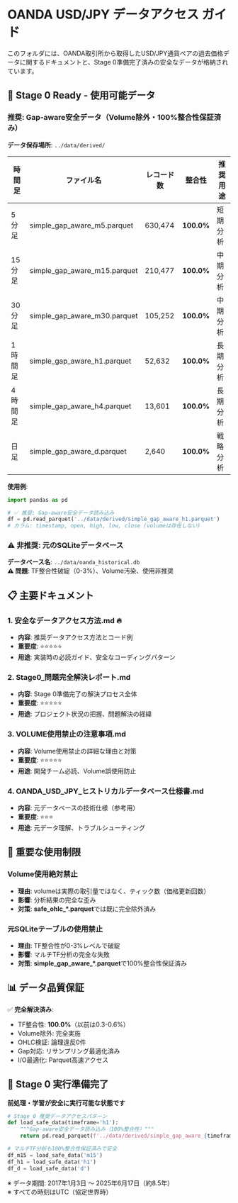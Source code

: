 # OANDA USD/JPY データアクセス ガイド

このフォルダには、OANDA取引所から取得したUSD/JPY通貨ペアの過去価格データに関するドキュメントと、Stage 0準備完了済みの安全なデータが格納されています。

## 🎯 Stage 0 Ready - 使用可能データ

### 推奨: Gap-aware安全データ（Volume除外・100%整合性保証済み）

**データ保存場所**: `../data/derived/`

| 時間足 | ファイル名 | レコード数 | 整合性 | 推奨用途 |
|--------|------------|------------|--------|----------|
| 5分足 | simple_gap_aware_m5.parquet | 630,474 | **100.0%** | 短期分析 |
| 15分足 | simple_gap_aware_m15.parquet | 210,477 | **100.0%** | 中期分析 |
| 30分足 | simple_gap_aware_m30.parquet | 105,252 | **100.0%** | 中期分析 |
| 1時間足 | simple_gap_aware_h1.parquet | 52,632 | **100.0%** | 長期分析 |
| 4時間足 | simple_gap_aware_h4.parquet | 13,601 | **100.0%** | 長期分析 |
| 日足 | simple_gap_aware_d.parquet | 2,640 | **100.0%** | 戦略分析 |

**使用例**:
```python
import pandas as pd

# ✅ 推奨: Gap-aware安全データ読み込み
df = pd.read_parquet('../data/derived/simple_gap_aware_h1.parquet')
# カラム: timestamp, open, high, low, close (volumeは存在しない)
```

### ⚠️ 非推奨: 元のSQLiteデータベース

**データベース名**: `../data/oanda_historical.db`  
**⚠️ 問題**: TF整合性破綻（0-3%）、Volume汚染、使用非推奨

## 📋 主要ドキュメント

### 1. 安全なデータアクセス方法.md 🔥
- **内容**: 推奨データアクセス方法とコード例
- **重要度**: ⭐⭐⭐⭐⭐
- **用途**: 実装時の必読ガイド、安全なコーディングパターン

### 2. Stage0_問題完全解決レポート.md
- **内容**: Stage 0準備完了の解決プロセス全体
- **重要度**: ⭐⭐⭐⭐⭐
- **用途**: プロジェクト状況の把握、問題解決の経緯

### 3. VOLUME使用禁止の注意事項.md
- **内容**: Volume使用禁止の詳細な理由と対策
- **重要度**: ⭐⭐⭐⭐⭐
- **用途**: 開発チーム必読、Volume誤使用防止

### 4. OANDA_USD_JPY_ヒストリカルデータベース仕様書.md
- **内容**: 元データベースの技術仕様（参考用）
- **重要度**: ⭐⭐⭐
- **用途**: 元データ理解、トラブルシューティング

## 🚫 重要な使用制限

### Volume使用絶対禁止
- **理由**: volumeは実際の取引量ではなく、ティック数（価格更新回数）
- **影響**: 分析結果の完全な歪み
- **対策**: **safe_ohlc_*.parquet**では既に完全除外済み

### 元SQLiteテーブルの使用禁止
- **理由**: TF整合性が0-3%レベルで破綻
- **影響**: マルチTF分析の完全な失敗
- **対策**: **simple_gap_aware_*.parquet**で100%整合性保証済み

## 📊 データ品質保証

✅ **完全解決済み**:
- TF整合性: **100.0%**（以前は0.3-0.6%）
- Volume除外: 完全実施
- OHLC検証: 論理違反0件
- Gap対応: リサンプリング最適化済み
- I/O最適化: Parquet高速アクセス

## 🚀 Stage 0 実行準備完了

**前処理・学習が安全に実行可能な状態です**

```python
# Stage 0 推奨データアクセスパターン
def load_safe_data(timeframe='h1'):
    """Gap-aware安全データ読み込み（100%整合性）"""
    return pd.read_parquet(f'../data/derived/simple_gap_aware_{timeframe}.parquet')

# マルチTF分析も100%整合性保証済みで安全
df_m15 = load_safe_data('m15')
df_h1 = load_safe_data('h1') 
df_d = load_safe_data('d')
```

※ データ期間: 2017年1月3日 ～ 2025年6月17日（約8.5年）  
※ すべての時刻はUTC（協定世界時）